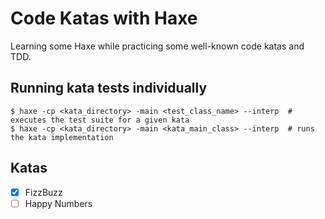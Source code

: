 # Code Katas with Haxe

Learning some Haxe while practicing some well-known code katas and TDD.


## Running kata tests individually

```console
$ haxe -cp <kata_directory> -main <test_class_name> --interp  # executes the test suite for a given kata
$ haxe -cp <kata_directory> -main <kata_main_class> --interp  # runs the kata implementation
```

## Katas

* [x]  FizzBuzz
* [ ]  Happy Numbers
